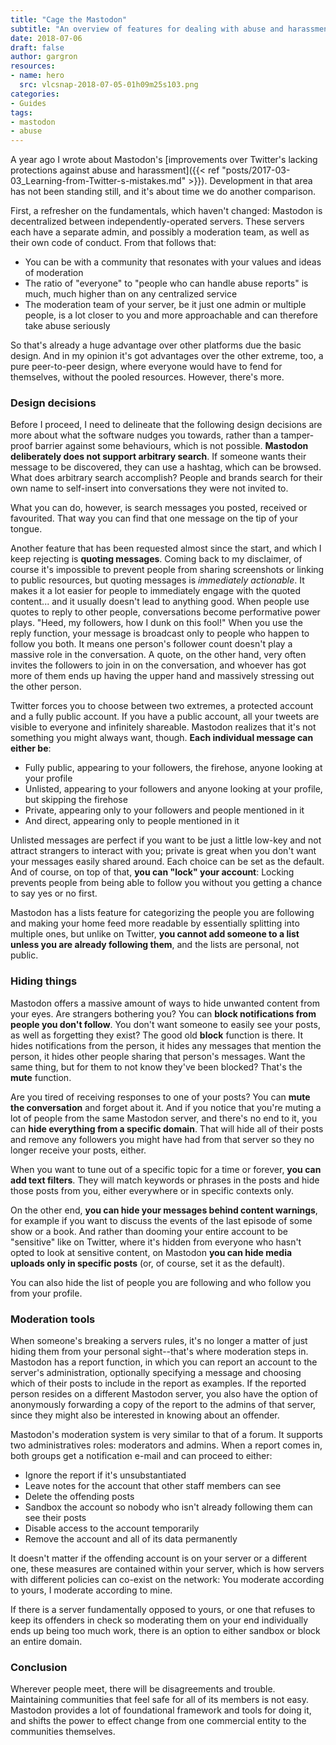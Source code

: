 ```yaml
---
title: "Cage the Mastodon"
subtitle: "An overview of features for dealing with abuse and harassment"
date: 2018-07-06
draft: false
author: gargron
resources:
- name: hero
  src: vlcsnap-2018-07-05-01h09m25s103.png
categories:
- Guides
tags:
- mastodon
- abuse
---
```


A year ago I wrote about Mastodon's [improvements over Twitter's lacking protections against abuse and harassment]({{< ref "posts/2017-03-03_Learning-from-Twitter-s-mistakes.md" >}}). Development in that area has not been standing still, and it's about time we do another comparison.<!--more-->

First, a refresher on the fundamentals, which haven't changed: Mastodon is decentralized between independently-operated servers. These servers each have a separate admin, and possibly a moderation team, as well as their own code of conduct. From that follows that:

* You can be with a community that resonates with your values and ideas of moderation
* The ratio of "everyone" to "people who can handle abuse reports" is much, much higher than on any centralized service
* The moderation team of your server, be it just one admin or multiple people, is a lot closer to you and more approachable and can therefore take abuse seriously

So that's already a huge advantage over other platforms due the basic design. And in my opinion it's got advantages over the other extreme, too, a pure peer-to-peer design, where everyone would have to fend for themselves, without the pooled resources. However, there's more.

### Design decisions

Before I proceed, I need to delineate that the following design decisions are more about what the software nudges you towards, rather than a tamper-proof barrier against some behaviours, which is not possible. **Mastodon deliberately does not support arbitrary search**. If someone wants their message to be discovered, they can use a hashtag, which can be browsed. What does arbitrary search accomplish? People and brands search for their own name to self-insert into conversations they were not invited to.

What you can do, however, is search messages you posted, received or favourited. That way you can find that one message on the tip of your tongue.

Another feature that has been requested almost since the start, and which I keep rejecting is **quoting messages**. Coming back to my disclaimer, of course it's impossible to prevent people from sharing screenshots or linking to public resources, but quoting messages is *immediately actionable*. It makes it a lot easier for people to immediately engage with the quoted content... and it usually doesn't lead to anything good. When people use quotes to reply to other people, conversations become performative power plays. "Heed, my followers, how I dunk on this fool!" When you use the reply function, your message is broadcast only to people who happen to follow you both. It means one person's follower count doesn't play a massive role in the conversation. A quote, on the other hand, very often invites the followers to join in on the conversation, and whoever has got more of them ends up having the upper hand and massively stressing out the other person.

Twitter forces you to choose between two extremes, a protected account and a fully public account. If you have a public account, all your tweets are visible to everyone and infinitely shareable. Mastodon realizes that it's not something you might always want, though. **Each individual message can either be**:

- Fully public, appearing to your followers, the firehose, anyone looking at your profile
- Unlisted, appearing to your followers and anyone looking at your profile, but skipping the firehose
- Private, appearing only to your followers and people mentioned in it
- And direct, appearing only to people mentioned in it

Unlisted messages are perfect if you want to be just a little low-key and not attract strangers to interact with you; private is great when you don't want your messages easily shared around. Each choice can be set as the default. And of course, on top of that, **you can "lock" your account**: Locking prevents people from being able to follow you without you getting a chance to say yes or no first.

Mastodon has a lists feature for categorizing the people you are following and making your home feed more readable by essentially splitting into multiple ones, but unlike on Twitter, **you cannot add someone to a list unless you are already following them**, and the lists are personal, not public.

### Hiding things

Mastodon offers a massive amount of ways to hide unwanted content from your eyes. Are strangers bothering you? You can **block notifications from people you don't follow**. You don't want someone to easily see your posts, as well as forgetting they exist? The good old **block** function is there. It hides notifications from the person, it hides any messages that mention the person, it hides other people sharing that person's messages. Want the same thing, but for them to not know they've been blocked? That's the **mute** function.

Are you tired of receiving responses to one of your posts? You can **mute the conversation** and forget about it. And if you notice that you're muting a lot of people from the same Mastodon server, and there's no end to it, you can **hide everything from a specific domain**. That will hide all of their posts and remove any followers you might have had from that server so they no longer receive your posts, either.

When you want to tune out of a specific topic for a time or forever, **you can add text filters**. They will match keywords or phrases in the posts and hide those posts from you, either everywhere or in specific contexts only.

On the other end, **you can hide your messages behind content warnings**, for example if you want to discuss the events of the last episode of some show or a book. And rather than dooming your entire account to be "sensitive" like on Twitter, where it's hidden from everyone who hasn't opted to look at sensitive content, on Mastodon **you can hide media uploads only in specific posts** (or, of course, set it as the default).

You can also hide the list of people you are following and who follow you from your profile.

### Moderation tools

When someone's breaking a servers rules, it's no longer a matter of just hiding them from your personal sight--that's where moderation steps in. Mastodon has a report function, in which you can report an account to the server's administration, optionally specifying a message and choosing which of their posts to include in the report as examples. If the reported person resides on a different Mastodon server, you also have the option of anonymously forwarding a copy of the report to the admins of that server, since they might also be interested in knowing about an offender.

Mastodon's moderation system is very similar to that of a forum. It supports two administratives roles: moderators and admins. When a report comes in, both groups get a notification e-mail and can proceed to either:

- Ignore the report if it's unsubstantiated
- Leave notes for the account that other staff members can see
- Delete the offending posts
- Sandbox the account so nobody who isn't already following them can see their posts
- Disable access to the account temporarily
- Remove the account and all of its data permanently

It doesn't matter if the offending account is on your server or a different one, these measures are contained within your server, which is how servers with different policies can co-exist on the network: You moderate according to yours, I moderate according to mine.

If there is a server fundamentally opposed to yours, or one that refuses to keep its offenders in check so moderating them on your end individually ends up being too much work, there is an option to either sandbox or block an entire domain.

### Conclusion

Wherever people meet, there will be disagreements and trouble. Maintaining communities that feel safe for all of its members is not easy. Mastodon provides a lot of foundational framework and tools for doing it, and shifts the power to effect change from one commercial entity to the communities themselves.
